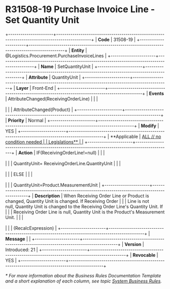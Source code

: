 ﻿---
erp.type: front-end-business-rule
erp.entity: Logistics.Procurement.PurchaseInvoiceLines
---

# R31508-19 Purchase Invoice Line - Set Quantity Unit
+----------------------+-----------------------------------------------------------------------------------------------+
| **Code**             | 31508-19                                                                                      |
+----------------------+-----------------------------------------------------------------------------------------------+
| **Entity**           | @Logistics.Procurement.PurchaseInvoiceLines                                                   |
+----------------------+-----------------------------------------------------------------------------------------------+
| **Name**             | SetQuantityUnit                                                                               |
+----------------------+-----------------------------------------------------------------------------------------------+
| **Attribute**        | QuantityUnit                                                                                  |
+----------------------+-----------------------------------------------------------------------------------------------+
| **Layer**            | Front-End                                                                                     |
+----------------------+-----------------------------------------------------------------------------------------------+
| **Events**           | AttributeChanged(ReceivingOrderLine)                                                          |
|                      | <br/><br/>                                                                                    |
|                      | AttributeChanged(Product)                                                                     |
+----------------------+-----------------------------------------------------------------------------------------------+
| **Priority**         | Normal                                                                                        |
+----------------------+-----------------------------------------------------------------------------------------------+
| **Modify**           | YES                                                                                           |
+----------------------+-----------------------------------------------------------------------------------------------+
| **Applicable         | [ALL // no condition needed                                                                   |
| Legislations**       | ](xref:applicable-legislations)                                                               |
+----------------------+-----------------------------------------------------------------------------------------------+
| **Action**           | IF(ReceivingOrderLine!=null)                                                                  |
|                      | <br/><br/>                                                                                    |
|                      | QuantityUnit= ReceivingOrderLine.QuantityUnit                                                 |
|                      | <br/><br/>                                                                                    |
|                      | ELSE                                                                                          |
|                      | <br/><br/>                                                                                    |
|                      | QuantityUnit=Product.MeasurementUnit                                                          |
+----------------------+-----------------------------------------------------------------------------------------------+
| **Description**      | When Receiving Order Line or Product is changed, Quantity Unit is changed. If Receiving Order |
|                      | Line is not null, Quantity Unit is changed to the Receiving Order Line\'s Quantity Unit. If   |
|                      | Receiving Order Line is null, Quantity Unit is the Product\'s Measurement Unit.               |
|                      | <br/><br/>                                                                                    |
|                      | (RecalcExpression)                                                                            |
+----------------------+-----------------------------------------------------------------------------------------------+
| **Message**          |                                                                                               |
+----------------------+-----------------------------------------------------------------------------------------------+
| **Version**          | Introduced: 21                                                                                |
+----------------------+-----------------------------------------------------------------------------------------------+
| **Revocable**        | YES                                                                                           |
+----------------------+-----------------------------------------------------------------------------------------------+

*\* For more information about the Business Rules Documentation Template and a short explanation of each column, see
topic [System Business Rules](../templates/template-description-system-business-rules.md).*
